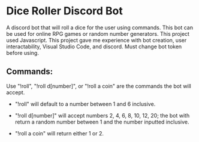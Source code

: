 # Dice Roller Discord Bot

A discord bot that will roll a dice for the user using commands. This bot can be used for online RPG games or random number generators. This project used Javascript. This project gave me experience with bot creation, user interactability, Visual Studio Code, and discord. Must change bot token before using.

## Commands:

Use "!roll", "!roll d[number]", or "!roll a coin" are the commands the bot will accept.

* "!roll" will default to a number between 1 and 6 inclusive.

* "!roll d[number]" will accept numbers 2, 4, 6, 8, 10, 12, 20; the bot with return a random number between 1 and the number inputted inclusive.

* "!roll a coin" will return either 1 or 2.
